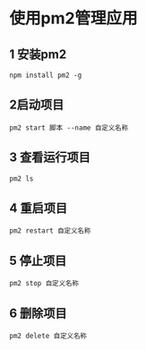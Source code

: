# 使用pm2管理应用

## 1 安装pm2

` npm install pm2 -g `

## 2启动项目

`pm2 start 脚本 --name 自定义名称`

## 3 查看运行项目

`pm2 ls`

## 4 重启项目

`pm2 restart 自定义名称`

## 5 停止项目

`pm2 stop 自定义名称`

## 6 删除项目

`pm2 delete 自定义名称`

